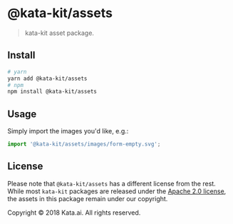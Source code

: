 # @kata-kit/assets

> kata-kit asset package.

## Install

```sh
# yarn
yarn add @kata-kit/assets
# npm
npm install @kata-kit/assets
```

## Usage

Simply import the images you'd like, e.g.:

```javascript
import '@kata-kit/assets/images/form-empty.svg';
```

## License

Please note that `@kata-kit/assets` has a different license from the rest. While most `kata-kit` packages are released under the [Apache 2.0 license](https://www.apache.org/licenses/LICENSE-2.0.html), the assets in this package remain under our copyright.

Copyright &copy; 2018 Kata.ai. All rights reserved.
